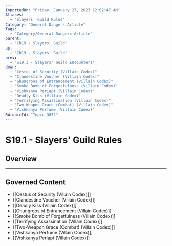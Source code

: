 ```yaml
---
ImportedOn: "Friday, January 27, 2023 12:02:47 AM"
Aliases:
  - "Slayers' Guild Rules"
Category: "General Dangers Article"
Tags:
  - "Category/General-Dangers-Article"
parent:
  - "Ch19 - Slayers' Guild"
up:
  - "Ch19 - Slayers' Guild"
prev:
  - "S19.3 - Slayers' Guild Encounters"
down:
  - "Cestus of Security (Villain Codex)"
  - "Clandestine Voucher (Villain Codex)"
  - "Ghungroos of Entrancement (Villain Codex)"
  - "Smoke Bomb of Forgetfulness (Villain Codex)"
  - "Vishkanya Periapt (Villain Codex)"
  - "Deadly Kiss (Villain Codex)"
  - "Terrifying Assassination (Villain Codex)"
  - "Two-Weapon Grace (Combat) (Villain Codex)"
  - "Vishkanya Perfume (Villain Codex)"
RWtopicId: "Topic_3852"
---
```

# S19.1 - Slayers' Guild Rules
## Overview
---
## Governed Content
- [[Cestus of Security (Villain Codex)]]
- [[Clandestine Voucher (Villain Codex)]]
- [[Deadly Kiss (Villain Codex)]]
- [[Ghungroos of Entrancement (Villain Codex)]]
- [[Smoke Bomb of Forgetfulness (Villain Codex)]]
- [[Terrifying Assassination (Villain Codex)]]
- [[Two-Weapon Grace (Combat) (Villain Codex)]]
- [[Vishkanya Perfume (Villain Codex)]]
- [[Vishkanya Periapt (Villain Codex)]]

